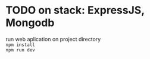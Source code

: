 # TODO on stack: ExpressJS, Mongodb
run web aplication
on project directory  
`npm install`  
`npm run dev` 
